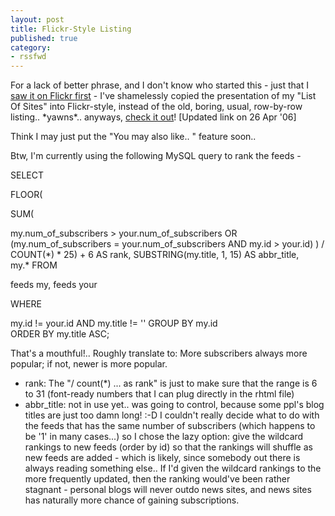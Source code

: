 ```yaml
---
layout: post
title: Flickr-Style Listing
published: true
category:
- rssfwd
---
```

For a lack of better phrase, and I don't know who started this - just that I [saw it on Flickr first](http://www.flickr.com/photos/tags) - I've shamelessly copied the presentation of my "List Of Sites" into Flickr-style, instead of the old, boring, usual, row-by-row listing.. \*yawns\*.. anyways, [check it out](http://www.rssfwd.com/)! [Updated link on 26 Apr '06]  
  
Think I may just put the "You may also like.. " feature soon..   
  
Btw, I'm currently using the following MySQL query to rank the feeds -  
  
SELECT

FLOOR(  

SUM(  

my.num\_of\_subscribers \> your.num\_of\_subscribers OR   
(my.num\_of\_subscribers = your.num\_of\_subscribers AND my.id \> your.id)
) / COUNT(\*) \* 25) + 6 AS rank, 
SUBSTRING(my.title, 1, 15) AS abbr\_title,   
my.\* 
FROM   

feeds my, feeds your   

WHERE   

my.id != your.id AND my.title != '' 
GROUP BY my.id   
ORDER BY my.title ASC;  
  
That's a mouthful!.. Roughly translate to: More subscribers always more popular; if not, newer is more popular.   

- rank: The "/ count(\*) ... as rank" is just to make sure that the range is 6 to 31 (font-ready numbers that I can plug directly in the rhtml file)
- abbr\_title: not in use yet.. was going to control, because some ppl's blog titles are just too damn long! :-D
I couldn't really decide what to do with the feeds that has the same number of subscribers (which happens to be '1' in many cases...) so I chose the lazy option: give the wildcard rankings to new feeds (order by id) so that the rankings will shuffle as new feeds are added - which is likely, since somebody out there is always reading something else.. If I'd given the wildcard rankings to the more frequently updated, then the ranking would've been rather stagnant - personal blogs will never outdo news sites, and news sites has naturally more chance of gaining subscriptions.  
